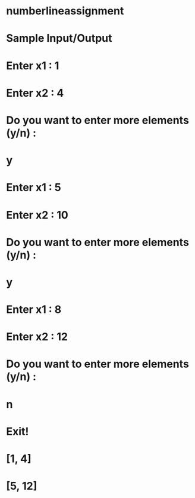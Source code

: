 # numberlineassignment
# Sample Input/Output
# Enter x1 : 1
# Enter x2 : 4
# Do you want to enter more elements (y/n) : 
# y
# Enter x1 : 5
# Enter x2 : 10
# Do you want to enter more elements (y/n) : 
# y
# Enter x1 : 8
# Enter x2 : 12
# Do you want to enter more elements (y/n) : 
# n
# Exit!
# [1, 4]
# [5, 12]

